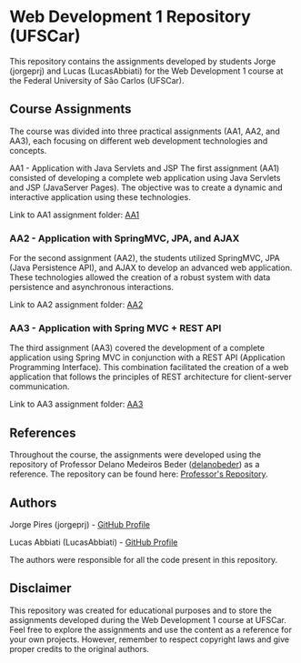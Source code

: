 # Web Development 1 Repository (UFSCar)
This repository contains the assignments developed by students Jorge (jorgeprj) and Lucas (LucasAbbiati) for the Web Development 1 course at the Federal University of São Carlos (UFSCar).

## Course Assignments
The course was divided into three practical assignments (AA1, AA2, and AA3), each focusing on different web development technologies and concepts.

AA1 - Application with Java Servlets and JSP
The first assignment (AA1) consisted of developing a complete web application using Java Servlets and JSP (JavaServer Pages). The objective was to create a dynamic and interactive application using these technologies.

Link to AA1 assignment folder: [AA1](/AA1/)

### AA2 - Application with SpringMVC, JPA, and AJAX
For the second assignment (AA2), the students utilized SpringMVC, JPA (Java Persistence API), and AJAX to develop an advanced web application. These technologies allowed the creation of a robust system with data persistence and asynchronous interactions.

Link to AA2 assignment folder: [AA2](/AA2/)

### AA3 - Application with Spring MVC + REST API
The third assignment (AA3) covered the development of a complete application using Spring MVC in conjunction with a REST API (Application Programming Interface). This combination facilitated the creation of a web application that follows the principles of REST architecture for client-server communication.

Link to AA3 assignment folder: [AA3](/AA3/)

## References
Throughout the course, the assignments were developed using the repository of Professor Delano Medeiros Beder ([delanobeder](https://github.com/delanobeder)) as a reference. The repository can be found here: [Professor's Repository](https://github.com/delanobeder/DSW1).

## Authors

Jorge Pires (jorgeprj) - [GitHub Profile](https://github.com/jorgeprj)

Lucas Abbiati (LucasAbbiati) - [GitHub Profile](https://github.com/LucasAbbiati)

The authors were responsible for all the code present in this repository.

## Disclaimer
This repository was created for educational purposes and to store the assignments developed during the Web Development 1 course at UFSCar. Feel free to explore the assignments and use the content as a reference for your own projects. However, remember to respect copyright laws and give proper credits to the original authors.